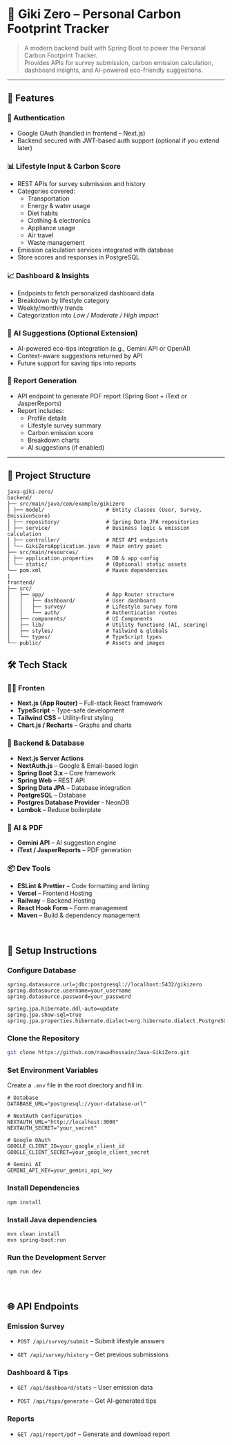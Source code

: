 # 🌱 Giki Zero – Personal Carbon Footprint Tracker


> A modern backend built with Spring Boot to power the Personal Carbon Footprint Tracker.  
> Provides APIs for survey submission, carbon emission calculation, dashboard insights, and AI-powered eco-friendly suggestions.

---

## 🌟 Features

### 🔐 Authentication
- Google OAuth (handled in frontend – Next.js)  
- Backend secured with JWT-based auth support (optional if you extend later)

### 📊 Lifestyle Input & Carbon Score
- REST APIs for survey submission and history
- Categories covered:
  - Transportation
  - Energy & water usage
  - Diet habits
  - Clothing & electronics
  - Appliance usage
  - Air travel
  - Waste management
- Emission calculation services integrated with database
- Store scores and responses in PostgreSQL

### 📈 Dashboard & Insights
- Endpoints to fetch personalized dashboard data
- Breakdown by lifestyle category
- Weekly/monthly trends
- Categorization into *Low / Moderate / High impact*

### 🤖 AI Suggestions (Optional Extension)
- AI-powered eco-tips integration (e.g., Gemini API or OpenAI)  
- Context-aware suggestions returned by API  
- Future support for saving tips into reports

### 📄 Report Generation
- API endpoint to generate PDF report (Spring Boot + iText or JasperReports)
- Report includes:
  - Profile details
  - Lifestyle survey summary
  - Carbon emission score
  - Breakdown charts
  - AI suggestions (if enabled)

---

## 📁 Project Structure
```
java-giki-zero/
backend/
├── src/main/java/com/example/gikizero
│ ├── model/                    # Entity classes (User, Survey, EmissionScore)
│ ├── repository/               # Spring Data JPA repositories
│ ├── service/                  # Business logic & emission calculation
│ ├── controller/               # REST API endpoints
│ └── GikiZeroApplication.java  # Main entry point
├── src/main/resources/
│ ├── application.properties    # DB & app config
│ └── static/                   # (Optional) static assets
└── pom.xml                     # Maven dependencies
|
frontend/
├── src/
│   ├── app/                    # App Router structure
│   │   ├── dashboard/          # User dashboard
│   │   ├── survey/             # Lifestyle survey form
│   │   └── auth/               # Authentication routes
│   ├── components/             # UI Components
│   ├── lib/                    # Utility functions (AI, scoring)
│   ├── styles/                 # Tailwind & globals
│   └── types/                  # TypeScript types
└── public/                     # Assets and images
```

## 🛠️ Tech Stack

### 🧑‍💻 Fronten

- **Next.js (App Router)** – Full-stack React framework
- **TypeScript** – Type-safe development
- **Tailwind CSS** – Utility-first styling
- **Chart.js / Recharts** – Graphs and charts

### 🔗 Backend & Database

- **Next.js Server Actions**
- **NextAuth.js** – Google & Email-based login
- **Spring Boot 3.x** – Core framework
- **Spring Web** – REST API
- **Spring Data JPA** – Database integration
- **PostgreSQL** – Database
- **Postgres Database Provider** - NeonDB
- **Lombok** – Reduce boilerplate

### 🤖 AI & PDF

- **Gemini API** – AI suggestion engine
- **iText / JasperReports** – PDF generation

### 📦 Dev Tools

- **ESLint & Prettier** – Code formatting and linting
- **Vercel** – Frontend Hosting
- **Railway** – Backend Hosting
- **React Hook Form** – Form management
- **Maven** – Build & dependency management




<br>

## 📐 Setup Instructions

### Configure Database
```
spring.datasource.url=jdbc:postgresql://localhost:5432/gikizero
spring.datasource.username=your_username
spring.datasource.password=your_password

spring.jpa.hibernate.ddl-auto=update
spring.jpa.show-sql=true
spring.jpa.properties.hibernate.dialect=org.hibernate.dialect.PostgreSQLDialect
```



###  Clone the Repository
```bash
git clone https://github.com/rawadhossain/Java-GikiZero.git
```
###   Set Environment Variables
Create a ```.env``` file in the root directory and fill in:
```
# Database
DATABASE_URL="postgresql://your-database-url"

# NextAuth Configuration
NEXTAUTH_URL="http://localhost:3000"
NEXTAUTH_SECRET="your_secret"

# Google OAuth
GOOGLE_CLIENT_ID=your_google_client_id
GOOGLE_CLIENT_SECRET=your_google_client_secret

# Gemini AI
GEMINI_API_KEY=your_gemini_api_key
```

###  Install Dependencies
```
npm install
```

### Install Java dependencies
```
mvn clean install
mvn spring-boot:run
```

###  Run the Development Server
```
npm run dev
```

<br>


## 🌐 API Endpoints
### Emission Survey
- ```POST /api/survey/submit``` – Submit lifestyle answers

- ```GET /api/survey/history``` – Get previous submissions

### Dashboard & Tips
- ```GET /api/dashboard/stats``` – User emission data

- ```POST /api/tips/generate``` – Get AI-generated tips

### Reports
- ```GET /api/report/pdf``` – Generate and download report


